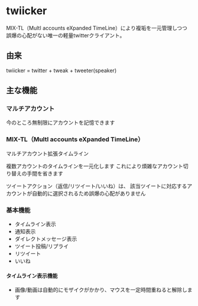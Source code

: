 # twiicker

MIX-TL（MultI accounts eXpanded TimeLine）により複垢を一元管理しつつ誤爆の心配がない唯一の軽量twitterクライアント。

## 由来

twiicker = twitter + tweak + tweeter(speaker)

## 主な機能

### マルチアカウント

今のところ無制限にアカウントを記憶できます

### MIX-TL（MultI accounts eXpanded TimeLine）

マルチアカウント拡張タイムライン

複数アカウントのタイムラインを一元化します
これにより煩雑なアカウント切り替えの手間を省きます

ツイートアクション（返信/リツイート/いいね）は、
該当ツイートに対応するアカウントが自動的に選択されるため誤爆の心配がありません

### 基本機能

- タイムライン表示
- 通知表示
- ダイレクトメッセージ表示
- ツイート投稿/リプライ
- リツイート
- いいね

#### タイムライン表示機能

- 画像/動画は自動的にモザイクがかかり、マウスを一定時間重ねると解除します
